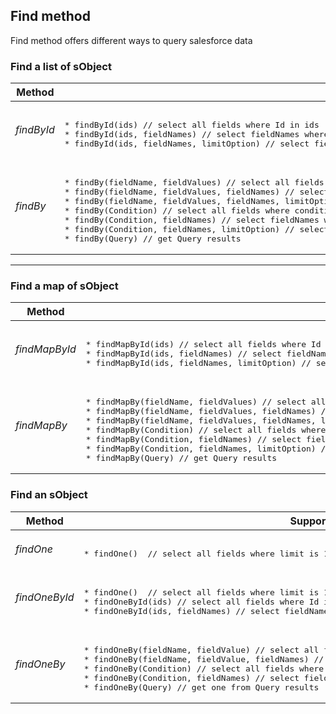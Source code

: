 ## Find method

Find method offers different ways to query salesforce data 

### Find a list of sObject

<table>
<thead>
<tr>
  <th>Method</th>
  <th>Supported signatures</th>
</tr>
</thead>
<tbody>
<tr>
  <td>
  <em>findById</em>
  </td>
  <td>
<pre lang='apex'>  
* findById(ids) // select all fields where Id in ids
* findById(ids, fieldNames) // select fieldNames where Id in ids
* findById(ids, fieldNames, limitOption) // select fieldNames where Id in ids limit to limitOption
</pre>
  </td>
</tr>
<tr>
</tr>
<tr>
  <td>
  <em>findBy</em>
  </td>
  <td>
<pre lang='apex'>  
* findBy(fieldName, fieldValues) // select all fields where fieldName in fieldValues
* findBy(fieldName, fieldValues, fieldNames) // select fieldNames where fieldName in fieldValues
* findBy(fieldName, fieldValues, fieldNames, limitOption) // select fieldNames where fieldName in fieldValues limit to limitOption
* findBy(Condition) // select all fields where condition is true
* findBy(Condition, fieldNames) // select fieldNames where condition is true
* findBy(Condition, fieldNames, limitOption) // select fieldNames where condition is true limit to limitOption
* findBy(Query) // get Query results
</pre>
  </td>
</tr>
</table>

-----

### Find a map of sObject

<table>
<thead>
<tr>
  <th>Method</th>
  <th>Supported signatures</th>
</tr>
</thead>
<tbody>
<tr>
  <td><em>findMapById</em></td>
  <td>
<pre lang='apex'> 
* findMapById(ids) // select all fields where Id in ids
* findMapById(ids, fieldNames) // select fieldNames where Id in ids
* findMapById(ids, fieldNames, limitOption) // select fieldNames where Id in ids limit to limitOption
</pre>
  </td>
</tr>
<tr>
</tr>
<tr>
  <td><em>findMapBy</em></td>
  <td>
<pre lang='apex'> 
* findMapBy(fieldName, fieldValues) // select all fields where fieldName in fieldValues
* findMapBy(fieldName, fieldValues, fieldNames) // select fieldNames where fieldName in fieldValues
* findMapBy(fieldName, fieldValues, fieldNames, limitOption) // select fieldNames where fieldName in fieldValues limit to limitOption
* findMapBy(Condition) // select all fields where condition is true
* findMapBy(Condition, fieldNames) // select fieldNames where condition is true 
* findMapBy(Condition, fieldNames, limitOption) // select fieldNames where condition is true limit to limitOption
* findMapBy(Query) // get Query results
</pre>
  </td>
</tr>
</table>


### Find an sObject

<table>
<thead>
<tr>
  <th>Method</th>
  <th>Supported signatures</th>
</tr>
</thead>
<tbody>
<tr>
  <td><em>findOne</em></td>
  <td>
<pre lang='apex'> 
* findOne()  // select all fields where limit is 1 
</pre>  
  </td>
</tr>
<tr>
</tr>
<tr>
  <td><em>findOneById</em></td>
  <td>
<pre lang='apex'> 
* findOne()  // select all fields where limit is 1 
* findOneById(ids) // select all fields where Id in ids
* findOneById(ids, fieldNames) // select fieldNames where Id in ids
</pre>  
  </td>
</tr>
<tr>
</tr>
<tr>
  <td><em>findOneBy</em></td>
  <td>
<pre lang='apex'> 
* findOneBy(fieldName, fieldValue) // select all fields where fieldName is equal to fieldValue
* findOneBy(fieldName, fieldValue, fieldNames) // select fieldNames where fieldName is equal to fieldValue
* findOneBy(Condition) // select all fields where condition is true
* findOneBy(Condition, fieldNames) // select fieldNames where condition is true
* findOneBy(Query) // get one from Query results
</pre>  
  </td>
</tr>
</tbody>
</table>
